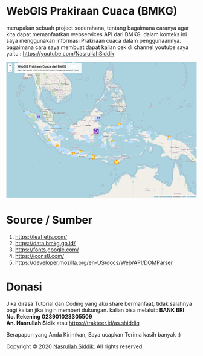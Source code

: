 # WebGIS Prakiraan Cuaca (BMKG)
merupakan sebuah project sederahana, tentang bagaimana caranya agar kita dapat memanfaatkan webservices API dari BMKG. dalam konteks ini saya menggunakan informasi Prakiraan cuaca dalam penggunaannya. bagaimana cara saya membuat dapat kalian cek di channel youtube saya yaitu : https://youtube.com/NasrullahSiddik

![Tampilan WebGIS](/assets/images/ss/webgis.png)

# Source / Sumber 
1. https://leafletjs.com/
2. https://data.bmkg.go.id/
3. https://fonts.google.com/
4. https://icons8.com/
5. https://developer.mozilla.org/en-US/docs/Web/API/DOMParser



# Donasi
Jika dirasa Tutorial dan Coding yang aku share bermanfaat, tidak salahnya bagi kalian jika ingin memberi dukungan. kalian bisa melalui : 
__BANK BRI__\
__No. Rekening 023901023305509__\
__An. Nasrullah Sidik__
atau 
https://trakteer.id/as.shiddiq

Berapapun yang Anda Kirimkan, Saya ucapkan Terima kasih banyak :)

Copyright © 2020 [Nasrullah Siddik](bit.ly/YTNSiddik). All rights reserved.